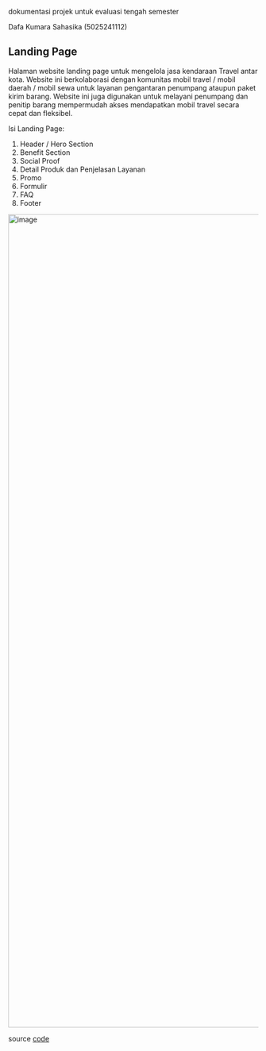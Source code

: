 dokumentasi projek untuk evaluasi tengah semester

Dafa Kumara Sahasika (5025241112)

## Landing Page 

Halaman website landing page untuk mengelola jasa kendaraan Travel antar kota.
Website ini berkolaborasi dengan komunitas mobil travel / mobil daerah / mobil sewa untuk layanan pengantaran penumpang ataupun paket kirim barang. 
Website ini juga digunakan untuk melayani penumpang dan penitip barang mempermudah akses mendapatkan mobil travel secara cepat dan fleksibel.

Isi Landing Page:
1. Header / Hero Section
2. Benefit Section
3. Social Proof
4. Detail Produk dan Penjelasan Layanan
5. Promo
6. Formulir
7. FAQ
8. Footer

<img width="2740" height="1638" alt="image" src="https://github.com/user-attachments/assets/00e4d84a-71e8-4dfe-ba01-b795c2630c3c" />

source [code](ets)
